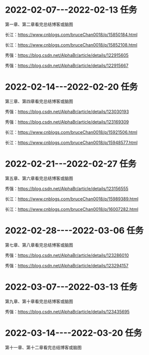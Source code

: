 # 2022-02-07---2022-02-13 任务

第一章、第二章看完总结博客或脑图

长江：https://www.cnblogs.com/bruceChan0018/p/15850184.html

长江：https://www.cnblogs.com/bruceChan0018/p/15852108.html

秀强：https://blog.csdn.net/AlphaBr/article/details/122915605

秀强：https://blog.csdn.net/AlphaBr/article/details/122915667

# 2022-02-14---2022-02-20 任务

第三章、第四章看完总结博客或脑图

秀强：https://blog.csdn.net/AlphaBr/article/details/123030193

秀强：https://blog.csdn.net/AlphaBr/article/details/123169309

长江：https://www.cnblogs.com/bruceChan0018/p/15921506.html

长江：https://www.cnblogs.com/bruceChan0018/p/15948577.html

# 2022-02-21---2022-02-27 任务

第五章、第六章看完总结博客或脑图

秀强：https://blog.csdn.net/AlphaBr/article/details/123156555

长江：https://www.cnblogs.com/bruceChan0018/p/15989389.html

长江：https://www.cnblogs.com/bruceChan0018/p/16007282.html

# 2022-02-28----2022-03-06 任务

第七章、第八章看完总结博客或脑图

秀强：https://blog.csdn.net/AlphaBr/article/details/123286010

秀强：https://blog.csdn.net/AlphaBr/article/details/123294157

# 2022-03-07---2022-03-13 任务

第九章、第十章看完总结博客或脑图

秀强：https://blog.csdn.net/AlphaBr/article/details/123435695

# 2022-03-14----2022-03-20 任务

第十一章、第十二章看完总结博客或脑图
